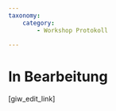 ```yaml
---
taxonomy:
    category:
        - Workshop Protokoll
        
---
```

# In Bearbeitung




[giw_edit_link]
